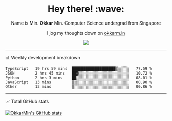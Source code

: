 <h1 align="center"> Hey there! :wave:</h1>

<p align="center">Name is Min. <strong>Okkar</strong> Min. Computer Science undergrad from Singapore</p>

<p align="center">I jog my thoughts down on <a href="https://okkarm.in">okkarm.in</a></p>

<p align="center">
  <a href="https://okkarm.in/linkedin" target='_blank'>
    <img src="https://img.shields.io/badge/linkedin-%230077B5.svg?&style=for-the-badge&logo=linkedin&logoColor=white" />
  </a>
 </p>

-------

📊 Weekly development breakdown
<!--START_SECTION:waka-->
```text
TypeScript   19 hrs 59 mins  ███████████████████▒░░░░░   77.59 % 
JSON         2 hrs 45 mins   ██▓░░░░░░░░░░░░░░░░░░░░░░   10.72 % 
Python       2 hrs 3 mins    ██░░░░░░░░░░░░░░░░░░░░░░░   08.01 % 
JavaScript   13 mins         ▒░░░░░░░░░░░░░░░░░░░░░░░░   00.90 % 
Other        13 mins         ▒░░░░░░░░░░░░░░░░░░░░░░░░   00.86 % 
```
<!--END_SECTION:waka-->

-------
📈 Total GitHub stats

<p>
  <a href="https://github.com/OkkarMin"><img src="https://github-readme-stats.vercel.app/api?username=OkkarMin&hide_border=true&show_icons=true&theme=react" alt="OkkarMin's GitHub stats"></a>
</p>
